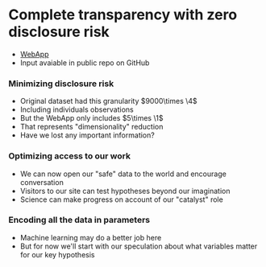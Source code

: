 # Complete transparency with zero disclosure risk 
- [WebApp](https://abikesa.github.io/quickdeploy/)
- Input avaiable in public repo on GitHub
  
### Minimizing disclosure risk
- Original dataset had this granularity $9000\times \4$
- Including individuals observations
- But the WebApp only includes $5\times \1$
- That represents "dimensionality" reduction
- Have we lost any important information?

### Optimizing access to our work
- We can now open our "safe" data to the world and encourage conversation
- Visitors to our site can test hypotheses beyond our imagination
- Science can make progress on account of our "catalyst" role
  
### Encoding all the data in parameters
- Machine learning may do a better job here
- But for now we'll start with our speculation about what variables matter for our key hypothesis
